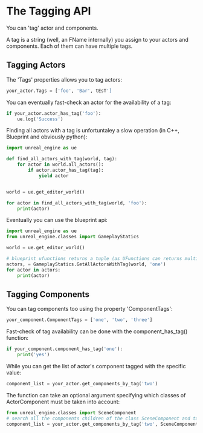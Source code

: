 # The Tagging API

You can 'tag' actor and components.

A tag is a string (well, an FName internally) you assign to your actors and components. Each of them can have multiple tags.

## Tagging Actors

The 'Tags' properties allows you to tag actors:

```python
your_actor.Tags = ['foo', 'Bar', tEsT']
```

You can eventually fast-check an actor for the availability of a tag:

```python
if your_actor.actor_has_tag('foo'):
    ue.log('Success')
```

Finding all actors with a tag is unfortuntaley a slow operation (in C++, Blueprint and obviously python):

```python
import unreal_engine as ue

def find_all_actors_with_tag(world, tag):
    for actor in world.all_actors():
        if actor.actor_has_tag(tag):
            yield actor


world = ue.get_editor_world()

for actor in find_all_actors_with_tag(world, 'foo'):
    print(actor)
```

Eventually you can use the blueprint api:

```python
import unreal_engine as ue
from unreal_engine.classes import GameplayStatics

world = ue.get_editor_world()

# blueprint ufunctions returns a tuple (as UFunctions can returns multiple values)
actors, = GameplayStatics.GetAllActorsWithTag(world, 'one')
for actor in actors:
    print(actor)
```

## Tagging Components

You can tag components too using the property 'ComponentTags':

```python
your_component.ComponentTags = ['one', 'two', 'three']
```

Fast-check of tag availability can be done with the component_has_tag() function:

```python
if your_component.component_has_tag('one'):
    print('yes')
```

While you can get the list of actor's component tagged with the specific value:

```python
component_list = your_actor.get_components_by_tag('two')
```

The function can take an optional argument specifying which classes of ActorComponent must be taken into account:

```python
from unreal_engine.classes import SceneComponent
# search all the components children of the class SceneComponent and tagged with 'two'
component_list = your_actor.get_components_by_tag('two', SceneComponent)
```
